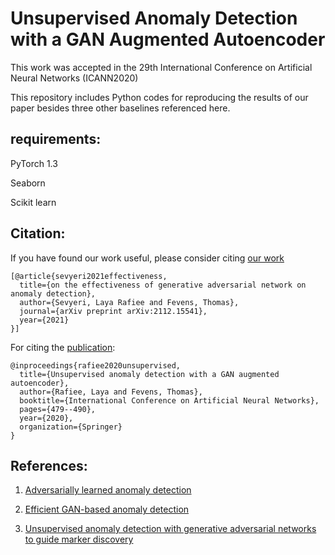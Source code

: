 # Unsupervised Anomaly Detection with a GAN Augmented Autoencoder 
This work was accepted in the 29th International Conference on Artificial Neural Networks (ICANN2020)

This repository includes Python codes for reproducing the results of our paper besides three other baselines referenced here.

## requirements:

PyTorch 1.3

Seaborn

Scikit learn

## Citation:

If you have found our work useful, please consider citing [our work](https://arxiv.org/abs/2112.15541)

```
[@article{sevyeri2021effectiveness,
  title={on the effectiveness of generative adversarial network on anomaly detection},
  author={Sevyeri, Laya Rafiee and Fevens, Thomas},
  journal={arXiv preprint arXiv:2112.15541},
  year={2021}
}]
```

For citing the [publication](https://link.springer.com/chapter/10.1007/978-3-030-61609-0_38):

```
@inproceedings{rafiee2020unsupervised,
  title={Unsupervised anomaly detection with a GAN augmented autoencoder},
  author={Rafiee, Laya and Fevens, Thomas},
  booktitle={International Conference on Artificial Neural Networks},
  pages={479--490},
  year={2020},
  organization={Springer}
}
```

## References:

1. [Adversarially learned anomaly detection](https://ieeexplore.ieee.org/stamp/stamp.jsp?arnumber=8594897&casa_token=Z_qOGEPCDycAAAAA:AFG84CIXLTMGrOcioInLaRv64YahtF4aletlDkUjeYZcwu5RWbcuMmzJ6qpePXjfrHQLv-F_EFk&tag=1)

2. [Efficient GAN-based anomaly detection](https://arxiv.org/pdf/1802.06222.pdf?source=post_page---------------------------)

3. [Unsupervised anomaly detection with generative adversarial networks to guide marker discovery](https://arxiv.org/pdf/1703.05921.pdf)

